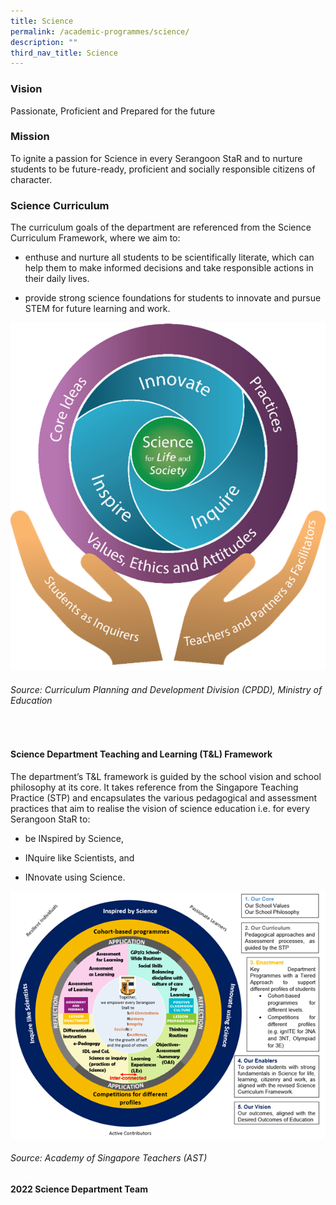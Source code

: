 ```yaml
---
title: Science
permalink: /academic-programmes/science/
description: ""
third_nav_title: Science
---
```

### Vision

Passionate, Proficient and Prepared for the future

### Mission

To ignite a passion for Science in every Serangoon StaR and to nurture students to be future-ready, proficient and socially responsible citizens of character.

### Science Curriculum

The curriculum goals of the department are referenced from the Science Curriculum Framework, where we aim to: 

* enthuse and nurture all students to be scientifically literate, which can help them to make informed decisions and take responsible actions in their daily lives. 

* provide strong science foundations for students to innovate and pursue STEM for future learning and work. 

![](/images/science_page_graphic_1.png)

###### Source: Curriculum Planning and Development Division (CPDD), Ministry of Education
 
#### Science Department Teaching and Learning (T&amp;L) Framework

The department’s T&amp;L framework is guided by the school vision and school philosophy at its core. It takes reference from the Singapore Teaching Practice (STP) and encapsulates the various pedagogical and assessment practices that aim to realise the vision of science education i.e. for every Serangoon StaR to:

* be INspired by Science, 

* INquire like Scientists, and 

* INnovate using Science. 

 ![](/images/science_page_graphic_2.png)
###### Source: Academy of Singapore Teachers (AST)

#### 2022 Science Department Team